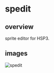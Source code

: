 # spedit

## overview

sprite editor  for HSP3.

## images

![spedit](https://user-images.githubusercontent.com/5597377/123058411-c2247a80-d443-11eb-94e5-608b7becc73b.png)
